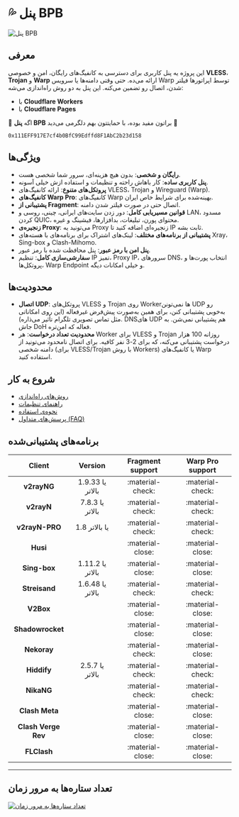 # 💦 پنل BPB

![پنل BPB](images/panel-overview.jpg)

## معرفی

این پروژه یه پنل کاربری برای دسترسی به کانفیگ‌های رایگان، امن و خصوصی **VLESS**، **Trojan** و **Warp** ارائه می‌ده. حتی وقتی دامنه‌ها یا سرویس Warp توسط اپراتورها فیلتر شدن، اتصال رو تضمین می‌کنه. این پنل به دو روش راه‌اندازی می‌شه:

* با **Cloudflare Workers**
* با **Cloudflare Pages**

🌟 اگه **پنل BPB** براتون مفید بوده، با حمایتتون بهم دلگرمی می‌دید 🌟

```title="USDT (BEP20)"
0x111EFF917E7cf4b0BfC99Edffd8F1AbC2b23d158
```

## ویژگی‌ها

* **رایگان و شخصی**:  بدون هیچ هزینه‌ای، سرور شما شخصی هست.
* **پنل کاربری ساده**: کار باهاش راحته و تنظیمات و استفاده ازش خیلی آسونه.
* **پروتکل‌های متنوع**: ارائه کانفیگ‌های VLESS، Trojan و Wireguard (Warp).
* **کانفیگ‌های Warp Pro**: کانفیگ‌های Warp بهینه‌شده برای شرایط خاص ایران.
* **پشتیبانی از Fragment**: اتصال حتی در صورت فیلتر شدن دامنه.
* **قوانین مسیریابی کامل**: دور زدن سایت‌های ایرانی، چینی، روسی و LAN، مسدود کردن QUIC، محتوای پورن، تبلیغات، بدافزارها، فیشینگ و غیره.
* **زنجیره‌ی Proxy**: می‌تونید یه Proxy زنجیره‌ای اضافه کنید تا IP ثابت بشه.
* **پشتیبانی از برنامه‌های مختلف**: لینک‌های اشتراک برای برنامه‌های با هسته‌های Xray، Sing-box و Clash-Mihomo.
* **پنل امن با رمز عبور**: پنل محافظت شده با رمز عبور.
* **سفارشی‌سازی کامل**: تنظیم IP تمیز، Proxy IP، سرورهای DNS، انتخاب پورت‌ها و پروتکل‌ها، Warp Endpoint و خیلی امکانات دیگه.

## محدودیت‌ها

* **اتصال UDP**: پروتکل‌های VLESS و Trojan روی Workerها نمی‌تونن UDP رو به‌خوبی پشتیبانی کنن، برای همین به‌صورت پیش‌فرض غیرفعاله (این روی امکاناتی مثل تماس تصویری تلگرام تأثیر می‌ذاره). DNSهای UDP هم پشتیبانی نمی‌شن. به جاش DoH فعاله که امن‌تره.
* **محدودیت تعداد درخواست**: هر Worker برای VLESS و Trojan روزانه 100 هزار درخواست پشتیبانی می‌کنه، که برای 2-3 نفر کافیه. برای اتصال نامحدود می‌تونید از دامنه شخصی (برای VLESS/Trojan با روش Workers) یا کانفیگ‌های Warp استفاده کنید.

## شروع به کار

* [روش‌های راه‌اندازی](installation/wizard.md)
* [راهنمای تنظیمات](configuration/index.md)
* [نحوه‌ی استفاده](usage/index.md)
* [پرسش‌های متداول (FAQ)](faq.md)

## برنامه‌های پشتیبانی‌شده

|       Client        |     Version      | Fragment support | Warp Pro support |
| :-----------------: | :--------------: | :--------------: | :--------------: |
|     **v2rayNG**     | 1.9.33 یا بالاتر | :material-check: | :material-check: |
|     **v2rayN**      | 7.8.3 یا بالاتر  | :material-check: | :material-check: |
|   **v2rayN-PRO**    |  1.8 یا بالاتر   | :material-check: | :material-check: |
|      **Husi**       |                  | :material-close: | :material-close: |
|    **Sing-box**     | 1.11.2 یا بالاتر | :material-close: | :material-close: |
|    **Streisand**    | 1.6.48 یا بالاتر | :material-check: | :material-check: |
|      **V2Box**      |                  | :material-close: | :material-close: |
|  **Shadowrocket**   |                  | :material-close: | :material-close: |
|     **Nekoray**     |                  | :material-check: | :material-close: |
|     **Hiddify**     | 2.5.7 یا بالاتر  | :material-check: | :material-check: |
|     **NikaNG**      |                  | :material-check: | :material-check: |
|   **Clash Meta**    |                  | :material-close: | :material-close: |
| **Clash Verge Rev** |                  | :material-close: | :material-close: |
|     **FLClash**     |                  | :material-close: | :material-close: |

---

## تعداد ستاره‌ها به مرور زمان

[![تعداد ستاره‌ها به مرور زمان](https://starchart.cc/bia-pain-bache/BPB-Worker-Panel.svg?variant=adaptive)](https://starchart.cc/bia-pain-bache/BPB-Worker-Panel)
